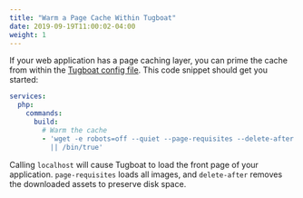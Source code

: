 ```yaml
---
title: "Warm a Page Cache Within Tugboat"
date: 2019-09-19T11:00:02-04:00
weight: 1
---
```


If your web application has a page caching layer, you can prime the cache from within the
[Tugboat config file](/setting-up-tugboat/create-a-tugboat-config-file/). This code snippet should get you started:

```yaml
services:
  php:
    commands:
      build:
        # Warm the cache
        - 'wget -e robots=off --quiet --page-requisites --delete-after --header "Host: tugboatqa.com" http://localhost
          || /bin/true'
```

Calling `localhost` will cause Tugboat to load the front page of your application. `page-requisites` loads all images,
and `delete-after` removes the downloaded assets to preserve disk space.
